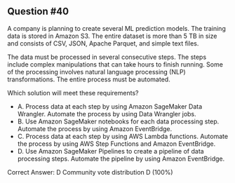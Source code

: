## Question #40

A company is planning to create several ML prediction models. The training data is stored in Amazon S3. The entire dataset is more than 5 ТВ in size and consists of CSV, JSON, Apache Parquet, and simple text files.

The data must be processed in several consecutive steps. The steps include complex manipulations that can take hours to finish running. Some of the processing involves natural language processing (NLP) transformations. The entire process must be automated.

Which solution will meet these requirements?

- A. Process data at each step by using Amazon SageMaker Data Wrangler. Automate the process by using Data Wrangler jobs.
- B. Use Amazon SageMaker notebooks for each data processing step. Automate the process by using Amazon EventBridge.
- C. Process data at each step by using AWS Lambda functions. Automate the process by using AWS Step Functions and Amazon EventBridge.
- D. Use Amazon SageMaker Pipelines to create a pipeline of data processing steps. Automate the pipeline by using Amazon EventBridge. 

Correct Answer: 
D Community vote distribution D (100%)